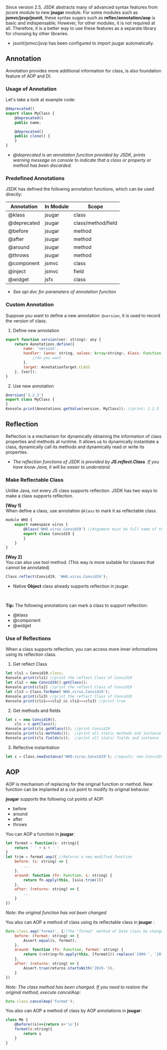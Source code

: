 Since version 2.5, JSDK abstracts many of advanced syntax features from jscore module to new <b>jsugar</b> module. For some modules such as <b>jsmvc/jsvp/jsunit</b>, these syntax sugars such as <b>reflec/annotation/aop</b> is basic and indispensable; However, for other modules, it is not required at all. Therefore, it is a better way to use these features as a separate library for choosing by other libraries.
* jsunit/jsmvc/jsvp has been configured to import jsugar automatically.

## Annotation
Annotation provides more additional information for class, is also foundation feature of AOP and DI.

### Usage of Annotation
Let's take a look at example code:
```javascript
@deprecated()
export class MyClass {
    @deprecated()    
    public name;

    @deprecated()
    public clone() {
    }
}
```
- *@deprecated is an annotation function provided by JSDK, prints warning message on console to indicate that a class or property or method has been discarded.*

### Predefined Annotations
JSDK has defined the following annotation functions, which can be used directly:

Annotation|In Module|Scope
---|---|---
@klass|jsugar|class
@deprecated|jsugar|class/method/field
@before|jsugar|method
@after|jsugar|method
@around|jsugar|method
@throws|jsugar|method
@component|jsmvc|class
@inject|jsmvc|field
@widget|jsfx|class

- *See api doc for parameters of annotation function*

### Custom Annotation
Suppose you want to define a new annotation: <code>@version</code>, it is used to record the version of class.

1. Define new annotation
```javascript
export function version(ver: string): any {
    return Annotations.define({
        name: 'version',
        handler: (anno: string, values: Array<string>, klass: Function) => {
            //do you want
        },
        target: AnnotationTarget.CLASS
    }, [ver]);
}
```

2. Use new annotation
```javascript
@version('1.2.3')
export class MyClass {
}
Konsole.print(Annotations.getValue(version, MyClass)); //print: 1.2.3
```

## Reflection
Reflection is a mechanism for dynamically obtaining the information of class properties and methods at runtime. 
It allows us to dynamically instantiate a class, dynamically call its methods and dynamically read or write its properties.

- *The reflection functions of JSDK is provided by <b> JS.reflect.Class</b>. If you have know Java, it will be easier to understand.*

### Make Reflectable Class
Unlike Java, not every JS class supports reflection. JSDK has two ways to make a class supports reflection.

<b>[Way 1]</b><br> 
When define a class, use annotation <code>@klass</code> to mark it as reflectable class.
```javascript
module WHO {
    export namespace virus {
        @klass('WHO.virus.Convid19') //Argument must be full name of the class
        export class Convid19 {
        }
    }
}        
```

<b>[Way 2]</b><br> 
You can also use tool method. (This way is more suitable for classes that cannot be annotated)
```javascript
Class.reflect(Convid19, 'WHO.virus.Convid19');
```
* Native <b>Object</b> class already supports reflection in jsugar.

<br>


<b>Tip:</b> The following annotations can mark a class to support reflection:
- @klass
- @component
- @widget

### Use of Reflections
When a class supports reflection, you can access more inner informations using its reflection class.

1. Get reflect Class
```javascript
let cls1 = Convid19.class;
Konsole.print(cls1) //print the reflect Class of Convid19
let cls2 = new Convid19().getClass();
Konsole.print(cls2) //print the reflect Class of Convid19
let cls3 = Class.forName('WHO.virus.Convid19');
Konsole.print(cls3) //print the reflect Class of Convid19
Konsole.print(cls1===cls2 && cls2===cls3) //print true
```

2. Get methods and fields
```javascript
let c = new Convid19(),
    cls = c.getClass();
Konsole.print(cls.getKlass()); //print Convid19
Konsole.print(cls.methods());  //print all static methods and instance methods
Konsole.print(cls.fields(c));  //print all static fields and instance fields
```

3. Reflective instantiation
```javascript
let c = Class.newInstance('WHO.virus.Convid19'); //equals: new Convid19();
```

## AOP
AOP is mechanism of replacing for the original function or method. New function can be implanted at a cut point to modify its original behavior.

<b>jsugar</b> supports the following cut points of AOP:
- before
- around
- after
- throws

You can AOP a function in <b>jsugar</b>:
```javascript
let format = function(s: string){
    return ' ' + s + ' '
}
let trim = format.aop({ //Returns a new modified function
    before: (s: string) => {
        ...
    },
    around: function (fn: Function, s: string) {
        return fn.apply(this, [s&&s.trim()])
    },
    after: (returns: string) => {
        ...
    }
})
```
*Note: the original function has not been changed*

You also can AOP a method of class using its reflectable class in <b>jsugar</b> :
```javascript
Date.class.aop('format', {//The 'format' method of Date class be changed.
    before: (format: string) => {
        Assert.equal(s, format);
    },
    around: function (fn: Function, format: string) {
        return (<string>fn.apply(this, [format])).replace('1900-', '2019-')
    },
    after: (returns: string) => {
        Assert.true(returns.startsWith('2019-'));
    }
})
```

*Note: The class method has been changed. If you need to restore the original method, execute cancelAop:*
```javascript
Date.class.cancelAop('format');
```

You also can AOP a method of class by AOP annotations in <b>jsugar</b>:
```javascript
class Me {
    @before((s)=>{return s+'\n'})
    format(s:string){
        return s
    }
}
```

